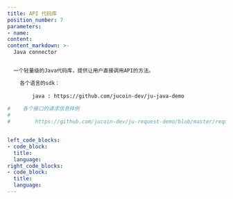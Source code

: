 ```yaml
---
title: API 代码库
position_number: 7
parameters:
- name:
content:
content_markdown: >-
  Java connector


  一个轻量级的Java代码库，提供让用户直接调用API的方法。 

    各个语言的sdk：
        
        java : https://github.com/jucoin-dev/ju-java-demo
    
#    各个接口的请求信息样例
#        
#        https://github.com/jucoin-dev/ju-request-demo/blob/master/request-ju.txt


left_code_blocks:
- code_block:
  title:
  language:
right_code_blocks:
- code_block:
  title:
  language:
---
```

